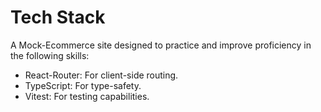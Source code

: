 # Tech Stack

A Mock-Ecommerce site designed to practice and improve proficiency in the following skills:

- React-Router: For client-side routing.
- TypeScript: For type-safety.
- Vitest: For testing capabilities.
